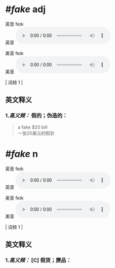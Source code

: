 # ***\#fake*** adj
英音 feɪk  
英音
<audio src="./media/fake-B.aac" controls="controls"></audio>

美音 feɪk  
美音
<audio src="./media/fake.aac" controls="controls"></audio>



| 词频 1 |  

英文释义
---
### 1.*高义频：* **假的；伪造的：**  

 > a fake $20 bill  
 > 一张20美元的假钞    


# ***\#fake*** n
英音 feɪk  
英音
<audio src="./media/fake-B.aac" controls="controls"></audio>

美音 feɪk  
美音
<audio src="./media/fake.aac" controls="controls"></audio>



| 词频 1 |  

英文释义
---
### 1.*高义频：* **[C] 假货；赝品：**  


